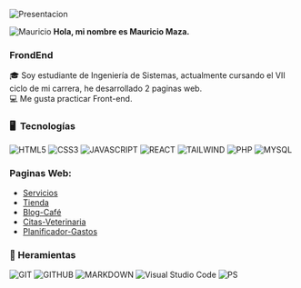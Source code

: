 

![Presentacion](https://user-images.githubusercontent.com/82491533/229029054-c5aa16fd-f475-444f-bee7-9f59bf553f6a.gif)

![Mauricio](https://user-images.githubusercontent.com/82491533/227761153-f86c0dac-37ae-4803-b9ae-3cd9a8862f6d.png) **Hola, mi nombre es Mauricio Maza.**
### FrondEnd

🎓 Soy estudiante de Ingeniería de Sistemas, actualmente cursando el VII ciclo de mi carrera, he desarrollado 2 paginas web.\
💻 Me gusta practicar Front-end.

### 🖥️ &nbsp;Tecnologías

![HTML5](https://img.shields.io/badge/HTML5-E34F26?style=for-the-badge&logo=html5&logoColor=white)
![CSS3](https://img.shields.io/badge/CSS3-1572B6?style=for-the-badge&logo=css3&logoColor=white)
![JAVASCRIPT](https://img.shields.io/badge/JavaScript-323330?style=for-the-badge&logo=javascript&logoColor=F7DF1E)
![REACT](https://img.shields.io/badge/React-20232A?style=for-the-badge&logo=react&logoColor=61DAFB)
![TAILWIND](https://img.shields.io/badge/Tailwind_CSS-38B2AC?style=for-the-badge&logo=tailwind-css&logoColor=white)
![PHP](https://img.shields.io/badge/PHP-777BB4?style=for-the-badge&logo=php&logoColor=white)
![MYSQL](https://img.shields.io/badge/MySQL-00000F?style=for-the-badge&logo=mysql&logoColor=white)

### Paginas Web: 

* [Servicios](https://tienda-servicios-web.netlify.app/)
* [Tienda](https://tienda-polos.netlify.app/)
* [Blog-Café](https://webblog-cafe.netlify.app/)
* [Citas-Veterinaria](https://citas-veterinary-pet.netlify.app/)
* [Planificador-Gastos]([https://citas-veterinary-pet.netlify.app/](https://gastos-planificador.netlify.app/))

### 🔨 Heramientas

![GIT](https://img.shields.io/badge/GIT-E44C30?style=for-the-badge&logo=git&logoColor=white)
![GITHUB](https://img.shields.io/badge/GitHub-100000?style=for-the-badge&logo=github&logoColor=white)
![MARKDOWN](https://img.shields.io/badge/Markdown-000000?style=for-the-badge&logo=markdown&logoColor=white)
![Visual Studio Code](https://img.shields.io/badge/Visual%20Studio%20Code-0078d7.svg?style=for-the-badge&logo=visual-studio-code&logoColor=white)
![PS](https://img.shields.io/badge/Adobe%20Photoshop-31A8FF?style=for-the-badge&logo=Adobe%20Photoshop&logoColor=black)
